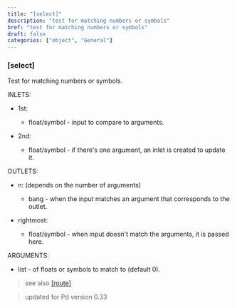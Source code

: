 ```yaml
---
title: "[select]"
description: "test for matching numbers or symbols"
bref: "test for matching numbers or symbols"
draft: false
categories: ["object", "General"]
---
```


### [select]

Test for matching numbers or symbols.

INLETS:

- 1st:

  - float/symbol - input to compare to arguments.

- 2nd:

  - float/symbol - if there's one argument,  an inlet is created to update it.

OUTLETS:

- n: (depends on the number of arguments)

  - bang - when the input matches an argument that corresponds to the outlet.

- rightmost:

  - float/symbol - when input doesn't match the arguments,  it is passed here.

ARGUMENTS:

  - list - of floats or symbols to match to (default 0).

> see also [[route]](../route)  

> updated for Pd version 0.33
